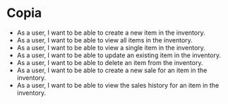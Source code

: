# Copia

- As a user, I want to be able to create a new item in the inventory.
- As a user, I want to be able to view all items in the inventory.
- As a user, I want to be able to view a single item in the inventory.
- As a user, I want to be able to update an existing item in the inventory.
- As a user, I want to be able to delete an item from the inventory.
- As a user, I want to be able to create a new sale for an item in the inventory.
- As a user, I want to be able to view the sales history for an item in the inventory.
